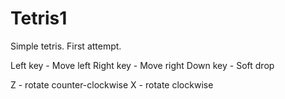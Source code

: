 # Tetris1
Simple tetris. First attempt.

Left key - Move left
Right key - Move right
Down key - Soft drop

Z - rotate counter-clockwise
X - rotate clockwise
